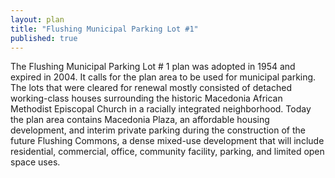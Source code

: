 ```yaml
---
layout: plan
title: "Flushing Municipal Parking Lot #1"
published: true
---
```


The Flushing Municipal Parking Lot # 1 plan was adopted in 1954 and expired in 2004. It calls for the plan area to be used for municipal parking. The lots that were cleared for renewal mostly consisted of detached working-class houses surrounding the historic Macedonia African Methodist Episcopal Church in a racially integrated neighborhood. Today the plan area contains Macedonia Plaza, an affordable housing development, and interim private parking during the construction of the future Flushing Commons, a dense mixed-use development that will include residential, commercial, office, community facility, parking, and limited open space uses.
